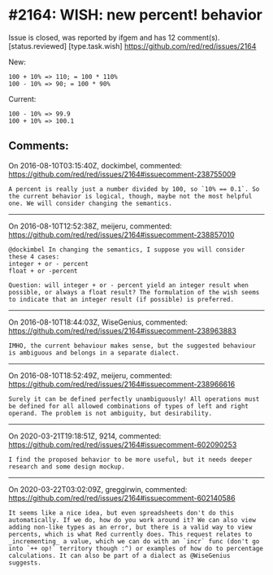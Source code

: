 
#2164: WISH: new percent! behavior
================================================================================
Issue is closed, was reported by ifgem and has 12 comment(s).
[status.reviewed] [type.task.wish]
<https://github.com/red/red/issues/2164>

New:

```
100 + 10% => 110; = 100 * 110%
100 - 10% => 90; = 100 * 90%
```

Current:

```
100 - 10% => 99.9
100 + 10% => 100.1
```



Comments:
--------------------------------------------------------------------------------

On 2016-08-10T03:15:40Z, dockimbel, commented:
<https://github.com/red/red/issues/2164#issuecomment-238755009>

    A percent is really just a number divided by 100, so `10% == 0.1`. So the current behavior is logical, though, maybe not the most helpful one. We will consider changing the semantics.

--------------------------------------------------------------------------------

On 2016-08-10T12:52:38Z, meijeru, commented:
<https://github.com/red/red/issues/2164#issuecomment-238857010>

    @dockimbel In changing the semantics, I suppose you will consider these 4 cases:
    integer + or - percent
    float + or -percent
    
    Question: will integer + or - percent yield an integer result when possible, or always a float result? The formulation of the wish seems to indicate that an integer result (if possible) is preferred.

--------------------------------------------------------------------------------

On 2016-08-10T18:44:03Z, WiseGenius, commented:
<https://github.com/red/red/issues/2164#issuecomment-238963883>

    IMHO, the current behaviour makes sense, but the suggested behaviour is ambiguous and belongs in a separate dialect.

--------------------------------------------------------------------------------

On 2016-08-10T18:52:49Z, meijeru, commented:
<https://github.com/red/red/issues/2164#issuecomment-238966616>

    Surely it can be defined perfectly unambiguously! All operations must be defined for all allowed combinations of types of left and right operand. The problem is not ambiguity, but desirability.

--------------------------------------------------------------------------------

On 2020-03-21T19:18:51Z, 9214, commented:
<https://github.com/red/red/issues/2164#issuecomment-602090253>

    I find the proposed behavior to be more useful, but it needs deeper research and some design mockup.

--------------------------------------------------------------------------------

On 2020-03-22T03:02:09Z, greggirwin, commented:
<https://github.com/red/red/issues/2164#issuecomment-602140586>

    It seems like a nice idea, but even spreadsheets don't do this automatically. If we do, how do you work around it? We can also view adding non-like types as an error, but there is a valid way to view percents, which is what Red currently does. This request relates to _incrementing_ a value, which we can do with an `incr` func (don't go into `++ op!` territory though :^) or examples of how do to percentage calculations. It can also be part of a dialect as @WiseGenius suggests.

